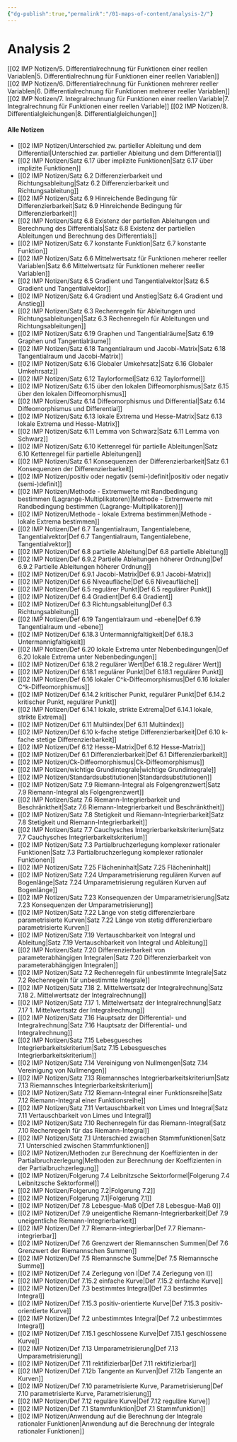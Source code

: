 ```yaml
---
{"dg-publish":true,"permalink":"/01-maps-of-content/analysis-2/"}
---
```


# Analysis 2
[[02 IMP Notizen/5. Differentialrechnung für Funktionen einer reellen Variablen\|5. Differentialrechnung für Funktionen einer reellen Variablen]]
[[02 IMP Notizen/6. Differentialrechnung für Funktionen mehrerer reeller Variablen\|6. Differentialrechnung für Funktionen mehrerer reeller Variablen]]
[[02 IMP Notizen/7. Integralrechnung für Funktionen einer reellen Variable\|7. Integralrechnung für Funktionen einer reellen Variable]]
[[02 IMP Notizen/8. Differentialgleichungen\|8. Differentialgleichungen]]

#### Alle Notizen
- [[02 IMP Notizen/Unterschied zw. partieller Ableitung und dem Differential\|Unterschied zw. partieller Ableitung und dem Differential]]
- [[02 IMP Notizen/Satz 6.17 über implizite Funktionen\|Satz 6.17 über implizite Funktionen]]
- [[02 IMP Notizen/Satz 6.2 Differenzierbarkeit und Richtungsableitung\|Satz 6.2 Differenzierbarkeit und Richtungsableitung]]
- [[02 IMP Notizen/Satz 6.9 Hinreichende Bedingung für Differenzierbarkeit\|Satz 6.9 Hinreichende Bedingung für Differenzierbarkeit]]
- [[02 IMP Notizen/Satz 6.8 Existenz der partiellen Ableitungen und Berechnung des Differentials\|Satz 6.8 Existenz der partiellen Ableitungen und Berechnung des Differentials]]
- [[02 IMP Notizen/Satz 6.7 konstante Funktion\|Satz 6.7 konstante Funktion]]
- [[02 IMP Notizen/Satz 6.6 Mittelwertsatz für Funktionen meherer reeller Variablen\|Satz 6.6 Mittelwertsatz für Funktionen meherer reeller Variablen]]
- [[02 IMP Notizen/Satz 6.5 Gradient und Tangentialvektor\|Satz 6.5 Gradient und Tangentialvektor]]
- [[02 IMP Notizen/Satz 6.4 Gradient und Anstieg\|Satz 6.4 Gradient und Anstieg]]
- [[02 IMP Notizen/Satz 6.3 Rechenregeln für Ableitungen und Richtungsableitungen\|Satz 6.3 Rechenregeln für Ableitungen und Richtungsableitungen]]
- [[02 IMP Notizen/Satz 6.19 Graphen und Tangentialräume\|Satz 6.19 Graphen und Tangentialräume]]
- [[02 IMP Notizen/Satz 6.18 Tangentialraum und Jacobi-Matrix\|Satz 6.18 Tangentialraum und Jacobi-Matrix]]
- [[02 IMP Notizen/Satz 6.16 Globaler Umkehrsatz\|Satz 6.16 Globaler Umkehrsatz]]
- [[02 IMP Notizen/Satz 6.12 Taylorformel\|Satz 6.12 Taylorformel]]
- [[02 IMP Notizen/Satz 6.15 über den lokalen Diffeomorphismus\|Satz 6.15 über den lokalen Diffeomorphismus]]
- [[02 IMP Notizen/Satz 6.14 Diffeomorphismus und Differential\|Satz 6.14 Diffeomorphismus und Differential]]
- [[02 IMP Notizen/Satz 6.13 lokale Extrema und Hesse-Matrix\|Satz 6.13 lokale Extrema und Hesse-Matrix]]
- [[02 IMP Notizen/Satz 6.11 Lemma von Schwarz\|Satz 6.11 Lemma von Schwarz]]
- [[02 IMP Notizen/Satz 6.10 Kettenregel für partielle Ableitungen\|Satz 6.10 Kettenregel für partielle Ableitungen]]
- [[02 IMP Notizen/Satz 6.1 Konsequenzen der Differenzierbarkeit\|Satz 6.1 Konsequenzen der Differenzierbarkeit]]
- [[02 IMP Notizen/positiv oder negativ (semi-)definit\|positiv oder negativ (semi-)definit]]
- [[02 IMP Notizen/Methode - Extremwerte mit Randbedingung bestimmen (Lagrange-Multiplikatoren)\|Methode - Extremwerte mit Randbedingung bestimmen (Lagrange-Multiplikatoren)]]
- [[02 IMP Notizen/Methode - lokale Extrema bestimmen\|Methode - lokale Extrema bestimmen]]
- [[02 IMP Notizen/Def 6.7 Tangentialraum, Tangentialebene, Tangentialvektor\|Def 6.7 Tangentialraum, Tangentialebene, Tangentialvektor]]
- [[02 IMP Notizen/Def 6.8 partielle Ableitung\|Def 6.8 partielle Ableitung]]
- [[02 IMP Notizen/Def 6.9.2 Partielle Ableitungen höherer Ordnung\|Def 6.9.2 Partielle Ableitungen höherer Ordnung]]
- [[02 IMP Notizen/Def 6.9.1 Jacobi-Matrix\|Def 6.9.1 Jacobi-Matrix]]
- [[02 IMP Notizen/Def 6.6 Niveaufläche\|Def 6.6 Niveaufläche]]
- [[02 IMP Notizen/Def 6.5 regulärer Punkt\|Def 6.5 regulärer Punkt]]
- [[02 IMP Notizen/Def 6.4 Gradient\|Def 6.4 Gradient]]
- [[02 IMP Notizen/Def 6.3 Richtungsableitung\|Def 6.3 Richtungsableitung]]
- [[02 IMP Notizen/Def 6.19 Tangentialraum und -ebene\|Def 6.19 Tangentialraum und -ebene]]
- [[02 IMP Notizen/Def 6.18.3 Untermannigfaltigkeit\|Def 6.18.3 Untermannigfaltigkeit]]
- [[02 IMP Notizen/Def 6.20 lokale Extrema unter Nebenbedingungen\|Def 6.20 lokale Extrema unter Nebenbedingungen]]
- [[02 IMP Notizen/Def 6.18.2 regulärer Wert\|Def 6.18.2 regulärer Wert]]
- [[02 IMP Notizen/Def 6.18.1 regulärer Punkt\|Def 6.18.1 regulärer Punkt]]
- [[02 IMP Notizen/Def 6.16 lokaler C^k-Diffeomorphismus\|Def 6.16 lokaler C^k-Diffeomorphismus]]
- [[02 IMP Notizen/Def 6.14.2 kritischer Punkt, regulärer Punkt\|Def 6.14.2 kritischer Punkt, regulärer Punkt]]
- [[02 IMP Notizen/Def 6.14.1 lokale, strikte Extrema\|Def 6.14.1 lokale, strikte Extrema]]
- [[02 IMP Notizen/Def 6.11 Multiindex\|Def 6.11 Multiindex]]
- [[02 IMP Notizen/Def 6.10 k-fache stetige Differenzierbarkeit\|Def 6.10 k-fache stetige Differenzierbarkeit]]
- [[02 IMP Notizen/Def 6.12 Hesse-Matrix\|Def 6.12 Hesse-Matrix]]
- [[02 IMP Notizen/Def 6.1 Differenzierbarkeit\|Def 6.1 Differenzierbarkeit]]
- [[02 IMP Notizen/Ck-Diffeomorphismus\|Ck-Diffeomorphismus]]
- [[02 IMP Notizen/wichtige Grundintegrale\|wichtige Grundintegrale]]
- [[02 IMP Notizen/Standardsubstitutionen\|Standardsubstitutionen]]
- [[02 IMP Notizen/Satz 7.9 Riemann-Integral als Folgengrenzwert\|Satz 7.9 Riemann-Integral als Folgengrenzwert]]
- [[02 IMP Notizen/Satz 7.6 Riemann-Integrierbarkeit und Beschränktheit\|Satz 7.6 Riemann-Integrierbarkeit und Beschränktheit]]
- [[02 IMP Notizen/Satz 7.8 Stetigkeit und Riemann-Integrierbarkeit\|Satz 7.8 Stetigkeit und Riemann-Integrierbarkeit]]
- [[02 IMP Notizen/Satz 7.7 Cauchysches Integrierbarkeitskriterium\|Satz 7.7 Cauchysches Integrierbarkeitskriterium]]
- [[02 IMP Notizen/Satz 7.3 Partialbruchzerlegung komplexer rationaler Funktionen\|Satz 7.3 Partialbruchzerlegung komplexer rationaler Funktionen]]
- [[02 IMP Notizen/Satz 7.25 Flächeninhalt\|Satz 7.25 Flächeninhalt]]
- [[02 IMP Notizen/Satz 7.24 Umparametrisierung regulären Kurven auf Bogenlänge\|Satz 7.24 Umparametrisierung regulären Kurven auf Bogenlänge]]
- [[02 IMP Notizen/Satz 7.23 Konsequenzen der Umparametrisierung\|Satz 7.23 Konsequenzen der Umparametrisierung]]
- [[02 IMP Notizen/Satz 7.22 Länge von stetig differenzierbare parametrisierte Kurven\|Satz 7.22 Länge von stetig differenzierbare parametrisierte Kurven]]
- [[02 IMP Notizen/Satz 7.19 Vertauschbarkeit von Integral und Ableitung\|Satz 7.19 Vertauschbarkeit von Integral und Ableitung]]
- [[02 IMP Notizen/Satz 7.20 Differenzierbarkeit von parameterabhängigen Integralen\|Satz 7.20 Differenzierbarkeit von parameterabhängigen Integralen]]
- [[02 IMP Notizen/Satz 7.2 Rechenregeln für unbestimmte Integrale\|Satz 7.2 Rechenregeln für unbestimmte Integrale]]
- [[02 IMP Notizen/Satz 7.18 2. Mittelwertsatz der Integralrechnung\|Satz 7.18 2. Mittelwertsatz der Integralrechnung]]
- [[02 IMP Notizen/Satz 7.17 1. Mittelwertsatz der Integralrechnung\|Satz 7.17 1. Mittelwertsatz der Integralrechnung]]
- [[02 IMP Notizen/Satz 7.16 Hauptsatz der Differential- und Integralrechnung\|Satz 7.16 Hauptsatz der Differential- und Integralrechnung]]
- [[02 IMP Notizen/Satz 7.15 Lebesguesches Integrierbarkeitskriterium\|Satz 7.15 Lebesguesches Integrierbarkeitskriterium]]
- [[02 IMP Notizen/Satz 7.14 Vereinigung von Nullmengen\|Satz 7.14 Vereinigung von Nullmengen]]
- [[02 IMP Notizen/Satz 7.13 Riemannsches Integrierbarkeitskriterium\|Satz 7.13 Riemannsches Integrierbarkeitskriterium]]
- [[02 IMP Notizen/Satz 7.12 Riemann-Integral einer Funktionsreihe\|Satz 7.12 Riemann-Integral einer Funktionsreihe]]
- [[02 IMP Notizen/Satz 7.11 Vertauschbarkeit von Limes und Integral\|Satz 7.11 Vertauschbarkeit von Limes und Integral]]
- [[02 IMP Notizen/Satz 7.10 Rechenregeln für das Riemann-Integral\|Satz 7.10 Rechenregeln für das Riemann-Integral]]
- [[02 IMP Notizen/Satz 7.1 Unterschied zwischen Stammfunktionen\|Satz 7.1 Unterschied zwischen Stammfunktionen]]
- [[02 IMP Notizen/Methoden zur Berechnung der Koeffizienten in der Partialbruchzerlegung\|Methoden zur Berechnung der Koeffizienten in der Partialbruchzerlegung]]
- [[02 IMP Notizen/Folgerung 7.4 Leibnitzsche Sektorformel\|Folgerung 7.4 Leibnitzsche Sektorformel]]
- [[02 IMP Notizen/Folgerung 7.2\|Folgerung 7.2]]
- [[02 IMP Notizen/Folgerung 7.1\|Folgerung 7.1]]
- [[02 IMP Notizen/Def 7.8 Lebesgue-Maß 0\|Def 7.8 Lebesgue-Maß 0]]
- [[02 IMP Notizen/Def 7.9 uneigentliche Riemann-Integrierbarkeit\|Def 7.9 uneigentliche Riemann-Integrierbarkeit]]
- [[02 IMP Notizen/Def 7.7 Riemann-integrierbar\|Def 7.7 Riemann-integrierbar]]
- [[02 IMP Notizen/Def 7.6 Grenzwert der Riemannschen Summen\|Def 7.6 Grenzwert der Riemannschen Summen]]
- [[02 IMP Notizen/Def 7.5 Riemannsche Summe\|Def 7.5 Riemannsche Summe]]
- [[02 IMP Notizen/Def 7.4 Zerlegung von I\|Def 7.4 Zerlegung von I]]
- [[02 IMP Notizen/Def 7.15.2 einfache Kurve\|Def 7.15.2 einfache Kurve]]
- [[02 IMP Notizen/Def 7.3 bestimmtes Integral\|Def 7.3 bestimmtes Integral]]
- [[02 IMP Notizen/Def 7.15.3 positiv-orientierte Kurve\|Def 7.15.3 positiv-orientierte Kurve]]
- [[02 IMP Notizen/Def 7.2 unbestimmtes Integral\|Def 7.2 unbestimmtes Integral]]
- [[02 IMP Notizen/Def 7.15.1 geschlossene Kurve\|Def 7.15.1 geschlossene Kurve]]
- [[02 IMP Notizen/Def 7.13 Umparametrisierung\|Def 7.13 Umparametrisierung]]
- [[02 IMP Notizen/Def 7.11 rektifizierbar\|Def 7.11 rektifizierbar]]
- [[02 IMP Notizen/Def 7.12b Tangente an Kurven\|Def 7.12b Tangente an Kurven]]
- [[02 IMP Notizen/Def 7.10 parametrisierte Kurve, Parametrisierung\|Def 7.10 parametrisierte Kurve, Parametrisierung]]
- [[02 IMP Notizen/Def 7.12 reguläre Kurve\|Def 7.12 reguläre Kurve]]
- [[02 IMP Notizen/Def 7.1 Stammfunktion\|Def 7.1 Stammfunktion]]
- [[02 IMP Notizen/Anwendung auf die Berechnung der Integrale rationaler Funktionen\|Anwendung auf die Berechnung der Integrale rationaler Funktionen]]
